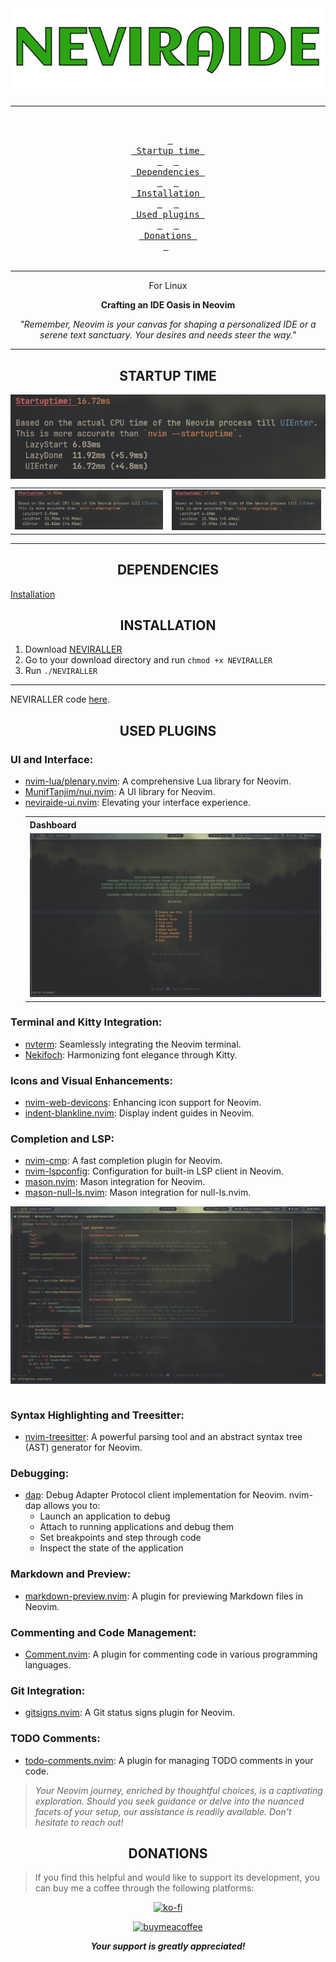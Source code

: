 <div align="center">
<img title="NEVIRAIDE" alt="NEoVIm Rozanov Andrei Integrated Development Environment" src="./.preview/logo.png">

---

<br>

&ensp;[<kbd> <br> Startup time <br> </kbd>](#startuptime)&ensp;
&ensp;[<kbd> <br> Dependencies <br> </kbd>](#dependencies)&ensp;
&ensp;[<kbd> <br> Installation <br> </kbd>](#installation)&ensp;
&ensp;[<kbd> <br> Used plugins <br> </kbd>](#plugins)&ensp;
&ensp;[<kbd> <br> Donations <br> </kbd>](#donations)&ensp;
<br><br>

<hr>
   <p>For Linux</p>
  <p><strong>Crafting an IDE Oasis in Neovim</strong></p>

<!-- https://github.com/RAprogramm/NEVIRAIDE/assets/70325462/4f1c5c1e-8715-4195-9236-167edea910e1 -->

_*<p>"Remember, Neovim is your canvas for shaping a personalized IDE or a serene text sanctuary. Your desires and needs steer the way."</p>*_

<hr>

</div>
  <h2 id='startuptime'  style="text-align: center;">STARTUP TIME</h2>
<div>

<table>
<tr>

<td><img src="./.preview/startup/speed2.png"></td>
<td><img src="./.preview/startup/speed1.png"></td>

</tr>

<tr>

<img align="center" src="./.preview/startup/speed3.png">

</tr>

</table>
</div>
<hr>

  <h2 id='dependencies'  style="text-align: center;">DEPENDENCIES</h2>
    <a href='#installation'>Installation</a>

  <h2 id='installation'  style="text-align: center;">INSTALLATION</h2>
<div>

1. Download [NEVIRALLER](https://github.com/RAprogramm/neviraide-install/releases/download/v1.0.0/NEVIRALLER)
2. Go to your download directory and run `chmod +x NEVIRALLER`
3. Run `./NEVIRALLER`

---

NEVIRALLER code [here](https://github.com/RAprogramm/neviraide-install).

</div>

  <h2 id='plugins'  style="text-align: center;">USED PLUGINS</h2>

### UI and Interface:

<ul>
  <li>
    <a href="https://github.com/nvim-lua/plenary.nvim">nvim-lua/plenary.nvim</a>: A comprehensive Lua library for Neovim.
  </li>
  <li>
    <a href="https://github.com/MunifTanjim/nui.nvim">MunifTanjim/nui.nvim</a>: A UI library for Neovim.
  </li>
  <li>
    <a href="https://github.com/RAprogramm/neviraide-ui.nvim">neviraide-ui.nvim</a>: Elevating your interface experience.
        <table>
            <tr>
                <th>Dashboard</th>
            </tr>
            <tr>
                <td><img src="./.preview/dashboard.png"</td>
            </tr>
        </table>
  </li>
</ul>

### Terminal and Kitty Integration:

<!-- terminal video -->

<ul>
  <li>
    <a href="https://github.com/nvchad/nvterm">nvterm</a>: Seamlessly integrating the Neovim terminal.
  </li>
  <li>
    <a href="https://github.com/RAprogramm/nekifoch">Nekifoch</a>: Harmonizing font elegance through Kitty.
  </li>
</ul>

### Icons and Visual Enhancements:

<ul>
  <li>
    <a href="https://github.com/nvim-tree/nvim-web-devicons">nvim-web-devicons</a>: Enhancing icon support for Neovim.
  </li>
  <!-- <li> -->
  <!--   <a href="https://github.com/rcarriga/nvim-notify">nvim-notify</a>: A notification plugin for Neovim. -->
  <!-- </li> -->
  <li>
    <a href="https://github.com/lukas-reineke/indent-blankline.nvim">indent-blankline.nvim</a>: Display indent guides in Neovim.
  </li>
</ul>

### Completion and LSP:

<ul>
  <li>
    <a href="https://github.com/hrsh7th/nvim-cmp">nvim-cmp</a>: A fast completion plugin for Neovim.
  </li>
  <li>
    <a href="https://github.com/neovim/nvim-lspconfig">nvim-lspconfig</a>: Configuration for built-in LSP client in Neovim.
  </li>
  <li>
    <a href="https://github.com/williamboman/mason.nvim">mason.nvim</a>: Mason integration for Neovim.
  </li>
  <li>
    <a href="https://github.com/jay-babu/mason-null-ls.nvim">mason-null-ls.nvim</a>: Mason integration for null-ls.nvim.
  </li>
</ul>
<table>
    <tr>
        <img src="./.preview/lsp.png">
    </tr>
</table>

### Syntax Highlighting and Treesitter:

<ul>
  <li>
    <a href="https://github.com/nvim-treesitter/nvim-treesitter">nvim-treesitter</a>: A powerful parsing tool and an abstract syntax tree (AST) generator for Neovim.
  </li>
</ul>

### Debugging:

<ul>
<li><a href='https://github.com/mfussenegger/nvim-dap'>dap</a>: Debug Adapter Protocol client implementation for Neovim. nvim-dap allows you to:

- Launch an application to debug
- Attach to running applications and debug them
- Set breakpoints and step through code
- Inspect the state of the application
</li>
</ul>

### Markdown and Preview:

<ul>
  <li>
    <a href="https://github.com/iamcco/markdown-preview.nvim">markdown-preview.nvim</a>: A plugin for previewing Markdown files in Neovim.
  </li>
</ul>

### Commenting and Code Management:

<ul>
  <li>
    <a href="https://github.com/numToStr/Comment.nvim">Comment.nvim</a>: A plugin for commenting code in various programming languages.
  </li>
</ul>

### Git Integration:

<ul>
  <li>
    <a href="https://github.com/lewis6991/gitsigns.nvim">gitsigns.nvim</a>: A Git status signs plugin for Neovim.
  </li>
</ul>

### TODO Comments:

<ul>
  <li>
    <a href="https://github.com/folke/todo-comments.nvim">todo-comments.nvim</a>: A plugin for managing TODO comments in your code.
  </li>
</ul>

> _*<p>Your Neovim journey, enriched by thoughtful choices, is a captivating exploration. Should you seek guidance or delve into the nuanced facets of your setup, our assistance is readily available. Don't hesitate to reach out!</p>*_

  </div>
    <h2 id='donations'  style="text-align: center;">DONATIONS</h2>

> If you find this helpful and would like to support its development, you can buy me a coffee through the following platforms:

<div style="text-align: center;">

[![ko-fi](https://www.ko-fi.com/img/githubbutton_sm.svg)](https://ko-fi.com/rozanov)

[![buymeacoffee](https://img.buymeacoffee.com/button-api/?username=YOUR_BMC_USERNAME&button_colour=FFDD00&font_colour=000000&font_family=Cookie&outline_colour=000000)](https://www.buymeacoffee.com/raprogramm)

**_Your support is greatly appreciated!_**

</div>
